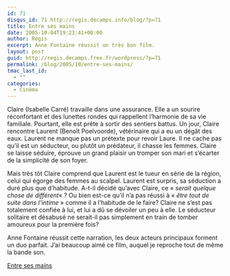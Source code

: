 ```yaml
---
id: 71
disqus_id: 71 http://regis.decamps.info/blog/?p=71
title: Entre ses mains
date: 2005-10-04T19:23:41+00:00
author: Régis
excerpt: Anne Fontaine réussit un très bon film.
layout: post
guid: http://regis.decamps.free.fr/wordpress/?p=71
permalink: /blog/2005/10/entre-ses-mains/
tmac_last_id:
  - ""
categories:
  - Cinéma
---
```

Claire (Isabelle Carré) travaille dans une assurance. Elle a un sourire réconfortant et des lunettes rondes qui rappellent l’harmonie de sa vie familiale. Pourtant, elle est prête à sortir des sentiers battus. Un jour, Claire rencontre Laurent (Benoît Poelvoorde), vétérinaire qui a eu un dégât des eaux. Laurent ne manque pas un prétexte pour revoir Laure. Il ne cache pas qu’il est un séducteur, ou plutôt un prédateur, il chasse les femmes. Claire se laisse séduire, éprouve un grand plaisir un tromper son mari et s’écarter de la simplicité de son foyer. 

Mais très tôt Claire comprend que Laurent est le tueur en série de la région, celui qui égorge des femmes au scalpel. Laurent est surpris, sa séduction a duré plus que d’habitude. A-t-il décidé qu’avec Claire, ce « _serait quelque chose de différent_« ? Ou bien est-ce qu’il n’a pas réussi à « _être tout de suite dans l’intime_ » comme il a l’habitude de le faire? Claire ne s’est pas totalement confiée à lui, et lui a dû se dévoiler un peu à elle. Le séducteur solitaire et désabusé ne serait-il pas simplement en train de tomber amoureux pour la première fois?

Anne Fontaine réussit cette narration, les deux acteurs principaux forment un duo parfait. J’ai beaucoup aimé ce film, auquel je reproche tout de même la bande son.

[Entre ses mains](http://www.allocine.fr/film/fichefilm_gen_cfilm=59188.html)
